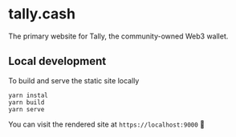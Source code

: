 # tally.cash

The primary website for Tally, the community-owned Web3 wallet.

## Local development

To build and serve the static site locally

```shell
yarn instal
yarn build
yarn serve
```

You can visit the rendered site at `https://localhost:9000` 🎉
